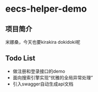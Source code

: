 # eecs-helper-demo

## 项目简介
米娜桑，今天也要kirakira dokidoki呢

## Todo List
- 做注册和登录接口的demo
- 面向搜索引擎实现“优雅的全局异常处理”
- 引入swagger自动生成api文档